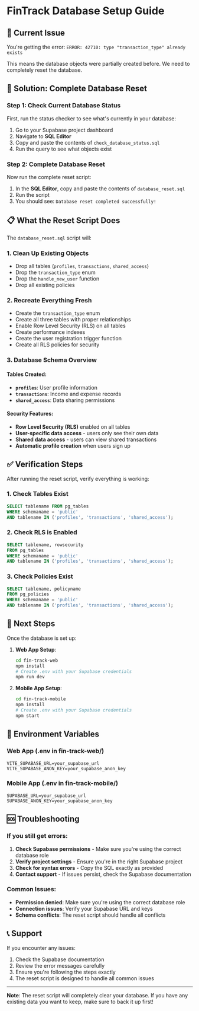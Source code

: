 # FinTrack Database Setup Guide

## 🚨 Current Issue
You're getting the error: `ERROR: 42710: type "transaction_type" already exists`

This means the database objects were partially created before. We need to completely reset the database.

## 🔧 Solution: Complete Database Reset

### Step 1: Check Current Database Status
First, run the status checker to see what's currently in your database:

1. Go to your Supabase project dashboard
2. Navigate to **SQL Editor**
3. Copy and paste the contents of `check_database_status.sql`
4. Run the query to see what objects exist

### Step 2: Complete Database Reset
Now run the complete reset script:

1. In the **SQL Editor**, copy and paste the contents of `database_reset.sql`
2. Run the script
3. You should see: `Database reset completed successfully!`

## 📋 What the Reset Script Does

The `database_reset.sql` script will:

### 1. **Clean Up Existing Objects**
- Drop all tables (`profiles`, `transactions`, `shared_access`)
- Drop the `transaction_type` enum
- Drop the `handle_new_user` function
- Drop all existing policies

### 2. **Recreate Everything Fresh**
- Create the `transaction_type` enum
- Create all three tables with proper relationships
- Enable Row Level Security (RLS) on all tables
- Create performance indexes
- Create the user registration trigger function
- Create all RLS policies for security

### 3. **Database Schema Overview**

#### Tables Created:
- **`profiles`**: User profile information
- **`transactions`**: Income and expense records
- **`shared_access`**: Data sharing permissions

#### Security Features:
- **Row Level Security (RLS)** enabled on all tables
- **User-specific data access** - users only see their own data
- **Shared data access** - users can view shared transactions
- **Automatic profile creation** when users sign up

## ✅ Verification Steps

After running the reset script, verify everything is working:

### 1. Check Tables Exist
```sql
SELECT tablename FROM pg_tables 
WHERE schemaname = 'public' 
AND tablename IN ('profiles', 'transactions', 'shared_access');
```

### 2. Check RLS is Enabled
```sql
SELECT tablename, rowsecurity 
FROM pg_tables 
WHERE schemaname = 'public' 
AND tablename IN ('profiles', 'transactions', 'shared_access');
```

### 3. Check Policies Exist
```sql
SELECT tablename, policyname 
FROM pg_policies 
WHERE schemaname = 'public' 
AND tablename IN ('profiles', 'transactions', 'shared_access');
```

## 🚀 Next Steps

Once the database is set up:

1. **Web App Setup**:
   ```bash
   cd fin-track-web
   npm install
   # Create .env with your Supabase credentials
   npm run dev
   ```

2. **Mobile App Setup**:
   ```bash
   cd fin-track-mobile
   npm install
   # Create .env with your Supabase credentials
   npm start
   ```

## 🔧 Environment Variables

### Web App (.env in fin-track-web/)
```
VITE_SUPABASE_URL=your_supabase_url
VITE_SUPABASE_ANON_KEY=your_supabase_anon_key
```

### Mobile App (.env in fin-track-mobile/)
```
SUPABASE_URL=your_supabase_url
SUPABASE_ANON_KEY=your_supabase_anon_key
```

## 🆘 Troubleshooting

### If you still get errors:
1. **Check Supabase permissions** - Make sure you're using the correct database role
2. **Verify project settings** - Ensure you're in the right Supabase project
3. **Check for syntax errors** - Copy the SQL exactly as provided
4. **Contact support** - If issues persist, check the Supabase documentation

### Common Issues:
- **Permission denied**: Make sure you're using the correct database role
- **Connection issues**: Verify your Supabase URL and keys
- **Schema conflicts**: The reset script should handle all conflicts

## 📞 Support

If you encounter any issues:
1. Check the Supabase documentation
2. Review the error messages carefully
3. Ensure you're following the steps exactly
4. The reset script is designed to handle all common issues

---

**Note**: The reset script will completely clear your database. If you have any existing data you want to keep, make sure to back it up first!
